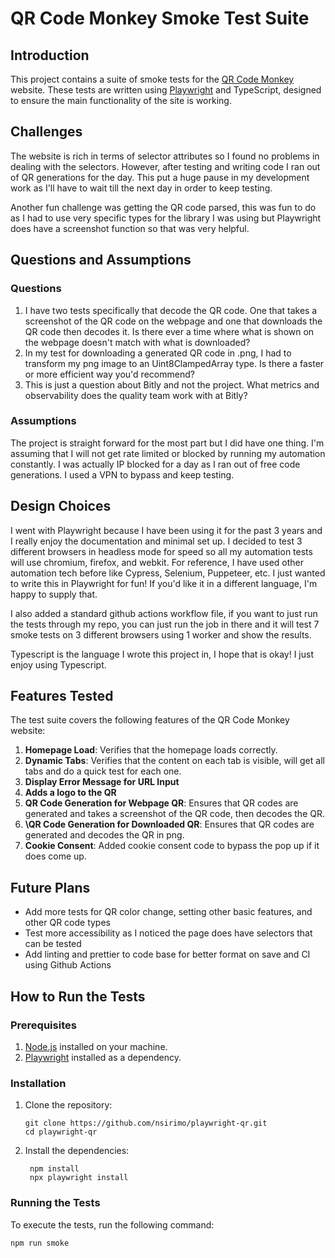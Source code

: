 # QR Code Monkey Smoke Test Suite

## Introduction

This project contains a suite of smoke tests for the [QR Code Monkey](https://www.qrcode-monkey.com) website. These tests are written using [Playwright](https://playwright.dev/) and TypeScript, designed to ensure the main functionality of the site is working.

## Challenges

The website is rich in terms of selector attributes so I found no problems in dealing with the selectors. However, after testing and writing code I ran out of QR generations for the day. This put a huge pause in my development work as I'll have to wait till the next day in order to keep testing.

Another fun challenge was getting the QR code parsed, this was fun to do as I had to use very specific types for the library I was using but Playwright does have a screenshot function so that was very helpful.

## Questions and Assumptions

### Questions

1. I have two tests specifically that decode the QR code. One that takes a screenshot of the QR code on the webpage and one that downloads the QR code then decodes it. Is there ever a time where what is shown on the webpage doesn't match with what is downloaded?
2. In my test for downloading a generated QR code in .png, I had to transform my png image to an Uint8ClampedArray type. Is there a faster or more efficient way you'd recommend?
3. This is just a question about Bitly and not the project. What metrics and observability does the quality team work with at Bitly?

### Assumptions

The project is straight forward for the most part but I did have one thing. I'm assuming that I will not get rate limited or blocked by running my automation constantly. I was actually IP blocked for a day as I ran out of free code generations. I used a VPN to bypass and keep testing.

## Design Choices

I went with Playwright because I have been using it for the past 3 years and I really enjoy the documentation and minimal set up. I decided to test 3 different browsers in headless mode for speed so all my automation tests will use chromium, firefox, and webkit. For reference, I have used other automation tech before like Cypress, Selenium, Puppeteer, etc. I just wanted to write this in Playwright for fun! If you'd like it in a different language, I'm happy to supply that.

I also added a standard github actions workflow file, if you want to just run the tests through my repo, you can just run the job in there and it will test 7 smoke tests on 3 different browsers using 1 worker and show the results.

Typescript is the language I wrote this project in, I hope that is okay! I just enjoy using Typescript.

## Features Tested

The test suite covers the following features of the QR Code Monkey website:

1. **Homepage Load**: Verifies that the homepage loads correctly.
2. **Dynamic Tabs**: Verifies that the content on each tab is visible, will get all tabs and do a quick test for each one.
3. **Display Error Message for URL Input**
4. **Adds a logo to the QR**
5. **QR Code Generation for Webpage QR**: Ensures that QR codes are generated and takes a screenshot of the QR code, then decodes the QR.
6. **\QR Code Generation for Downloaded QR**: Ensures that QR codes are generated and decodes the QR in png.
7. **Cookie Consent**: Added cookie consent code to bypass the pop up if it does come up.

## Future Plans

- Add more tests for QR color change, setting other basic features, and other QR code types
- Test more accessibility as I noticed the page does have selectors that can be tested
- Add linting and prettier to code base for better format on save and CI using Github Actions

## How to Run the Tests

### Prerequisites

1. [Node.js](https://nodejs.org/) installed on your machine.
2. [Playwright](https://playwright.dev/) installed as a dependency.

### Installation

1. Clone the repository:
   ```
   git clone https://github.com/nsirimo/playwright-qr.git
   cd playwright-qr
   ```
2. Install the dependencies:
   ```
    npm install
    npx playwright install
   ```

### Running the Tests

To execute the tests, run the following command:

```
npm run smoke
```
